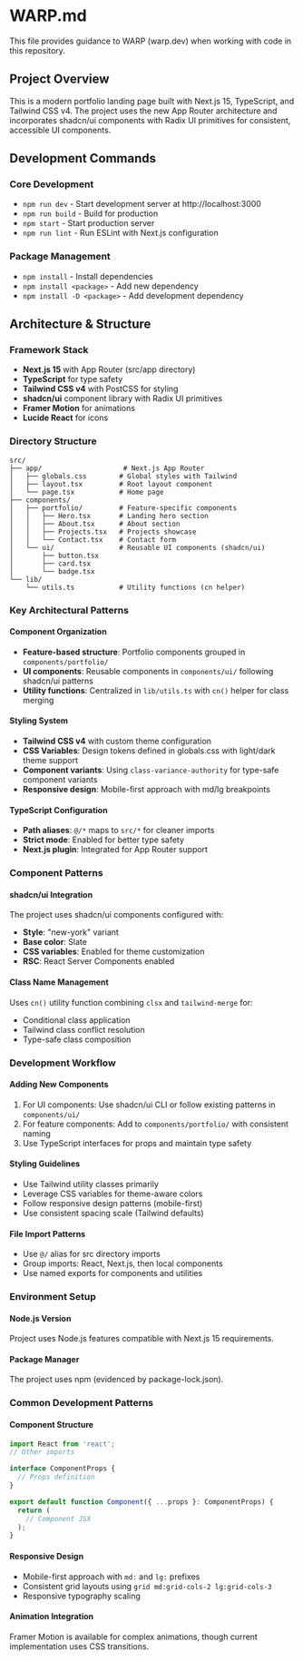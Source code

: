 # WARP.md

This file provides guidance to WARP (warp.dev) when working with code in this repository.

## Project Overview

This is a modern portfolio landing page built with Next.js 15, TypeScript, and Tailwind CSS v4. The project uses the new App Router architecture and incorporates shadcn/ui components with Radix UI primitives for consistent, accessible UI components.

## Development Commands

### Core Development
- `npm run dev` - Start development server at http://localhost:3000
- `npm run build` - Build for production
- `npm start` - Start production server
- `npm run lint` - Run ESLint with Next.js configuration

### Package Management
- `npm install` - Install dependencies
- `npm install <package>` - Add new dependency
- `npm install -D <package>` - Add development dependency

## Architecture & Structure

### Framework Stack
- **Next.js 15** with App Router (src/app directory)
- **TypeScript** for type safety
- **Tailwind CSS v4** with PostCSS for styling
- **shadcn/ui** component library with Radix UI primitives
- **Framer Motion** for animations
- **Lucide React** for icons

### Directory Structure
```
src/
├── app/                    # Next.js App Router
│   ├── globals.css        # Global styles with Tailwind
│   ├── layout.tsx         # Root layout component
│   └── page.tsx           # Home page
├── components/
│   ├── portfolio/         # Feature-specific components
│   │   ├── Hero.tsx       # Landing hero section
│   │   ├── About.tsx      # About section
│   │   ├── Projects.tsx   # Projects showcase
│   │   └── Contact.tsx    # Contact form
│   └── ui/                # Reusable UI components (shadcn/ui)
│       ├── button.tsx
│       ├── card.tsx
│       └── badge.tsx
└── lib/
    └── utils.ts           # Utility functions (cn helper)
```

### Key Architectural Patterns

#### Component Organization
- **Feature-based structure**: Portfolio components grouped in `components/portfolio/`
- **UI components**: Reusable components in `components/ui/` following shadcn/ui patterns
- **Utility functions**: Centralized in `lib/utils.ts` with `cn()` helper for class merging

#### Styling System
- **Tailwind CSS v4** with custom theme configuration
- **CSS Variables**: Design tokens defined in globals.css with light/dark theme support
- **Component variants**: Using `class-variance-authority` for type-safe component variants
- **Responsive design**: Mobile-first approach with md/lg breakpoints

#### TypeScript Configuration
- **Path aliases**: `@/*` maps to `src/*` for cleaner imports
- **Strict mode**: Enabled for better type safety
- **Next.js plugin**: Integrated for App Router support

### Component Patterns

#### shadcn/ui Integration
The project uses shadcn/ui components configured with:
- **Style**: "new-york" variant
- **Base color**: Slate
- **CSS variables**: Enabled for theme customization
- **RSC**: React Server Components enabled

#### Class Name Management
Uses `cn()` utility function combining `clsx` and `tailwind-merge` for:
- Conditional class application
- Tailwind class conflict resolution
- Type-safe class composition

### Development Workflow

#### Adding New Components
1. For UI components: Use shadcn/ui CLI or follow existing patterns in `components/ui/`
2. For feature components: Add to `components/portfolio/` with consistent naming
3. Use TypeScript interfaces for props and maintain type safety

#### Styling Guidelines
- Use Tailwind utility classes primarily
- Leverage CSS variables for theme-aware colors
- Follow responsive design patterns (mobile-first)
- Use consistent spacing scale (Tailwind defaults)

#### File Import Patterns
- Use `@/` alias for src directory imports
- Group imports: React, Next.js, then local components
- Use named exports for components and utilities

### Environment Setup

#### Node.js Version
Project uses Node.js features compatible with Next.js 15 requirements.

#### Package Manager
The project uses npm (evidenced by package-lock.json).

### Common Development Patterns

#### Component Structure
```typescript
import React from 'react';
// Other imports

interface ComponentProps {
  // Props definition
}

export default function Component({ ...props }: ComponentProps) {
  return (
    // Component JSX
  );
}
```

#### Responsive Design
- Mobile-first approach with `md:` and `lg:` prefixes
- Consistent grid layouts using `grid md:grid-cols-2 lg:grid-cols-3`
- Responsive typography scaling

#### Animation Integration
Framer Motion is available for complex animations, though current implementation uses CSS transitions.
